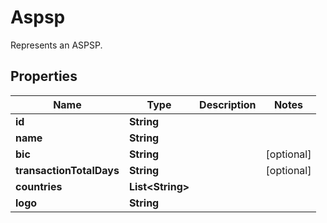 

# Aspsp

Represents an ASPSP.

## Properties

Name | Type | Description | Notes
------------ | ------------- | ------------- | -------------
**id** | **String** |  | 
**name** | **String** |  | 
**bic** | **String** |  |  [optional]
**transactionTotalDays** | **String** |  |  [optional]
**countries** | **List&lt;String&gt;** |  | 
**logo** | **String** |  | 



